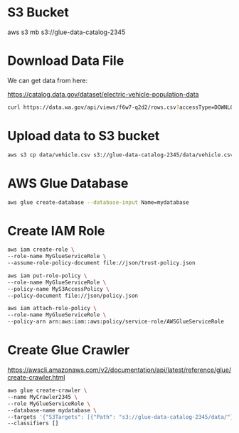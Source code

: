 # S3 Bucket

aws s3 mb s3://glue-data-catalog-2345

# Download Data File

We can get data from here:

https://catalog.data.gov/dataset/electric-vehicle-population-data

```sh
curl https://data.wa.gov/api/views/f6w7-q2d2/rows.csv?accessType=DOWNLOAD -o vehicle.csv
```

# Upload data to S3 bucket

```sh
aws s3 cp data/vehicle.csv s3://glue-data-catalog-2345/data/vehicle.csv
```

# AWS Glue Database

```sh
aws glue create-database --database-input Name=mydatabase
```

# Create IAM Role

```sh
aws iam create-role \
--role-name MyGlueServiceRole \
--assume-role-policy-document file://json/trust-policy.json
```

```sh
aws iam put-role-policy \
--role-name MyGlueServiceRole \
--policy-name MyS3AccessPolicy \
--policy-document file://json/policy.json
```

```sh
aws iam attach-role-policy \
--role-name MyGlueServiceRole \
--policy-arn arn:aws:iam::aws:policy/service-role/AWSGlueServiceRole
```

# Create Glue Crawler

https://awscli.amazonaws.com/v2/documentation/api/latest/reference/glue/create-crawler.html

```sh
aws glue create-crawler \
--name MyCrawler2345 \
--role MyGlueServiceRole \
--database-name mydatabase \
--targets '{"S3Targets": [{"Path": "s3://glue-data-catalog-2345/data/"}]}' \
--classifiers []
```